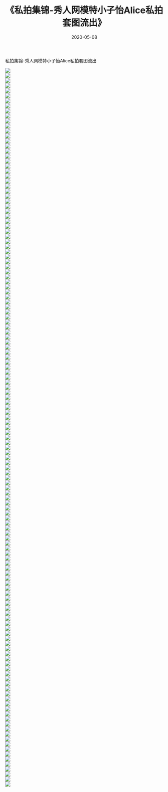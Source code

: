 ﻿---
layout: post
title:  《私拍集锦-秀人网模特小子怡Alice私拍套图流出》
date:   2020-05-08
img: http://imgx.orgx.ga/漏D/网络美图/2020/私拍集锦-秀人网模特小子怡Alice私拍套图流出/000.jpg
categories: [美女, 清纯, 唯美]
---

私拍集锦-秀人网模特小子怡Alice私拍套图流出

  ![](http://imgx.orgx.ga/漏D/网络美图/2020/私拍集锦-秀人网模特小子怡Alice私拍套图流出/001.jpg) <br> ![](http://imgx.orgx.ga/漏D/网络美图/2020/私拍集锦-秀人网模特小子怡Alice私拍套图流出/002.jpg) <br> ![](http://imgx.orgx.ga/漏D/网络美图/2020/私拍集锦-秀人网模特小子怡Alice私拍套图流出/003.jpg) <br> ![](http://imgx.orgx.ga/漏D/网络美图/2020/私拍集锦-秀人网模特小子怡Alice私拍套图流出/004.jpg) <br> ![](http://imgx.orgx.ga/漏D/网络美图/2020/私拍集锦-秀人网模特小子怡Alice私拍套图流出/005.jpg) <br> ![](http://imgx.orgx.ga/漏D/网络美图/2020/私拍集锦-秀人网模特小子怡Alice私拍套图流出/006.jpg) <br> ![](http://imgx.orgx.ga/漏D/网络美图/2020/私拍集锦-秀人网模特小子怡Alice私拍套图流出/007.jpg) <br> ![](http://imgx.orgx.ga/漏D/网络美图/2020/私拍集锦-秀人网模特小子怡Alice私拍套图流出/008.jpg) <br> ![](http://imgx.orgx.ga/漏D/网络美图/2020/私拍集锦-秀人网模特小子怡Alice私拍套图流出/009.jpg) <br> ![](http://imgx.orgx.ga/漏D/网络美图/2020/私拍集锦-秀人网模特小子怡Alice私拍套图流出/010.jpg) <br> ![](http://imgx.orgx.ga/漏D/网络美图/2020/私拍集锦-秀人网模特小子怡Alice私拍套图流出/011.jpg) <br> ![](http://imgx.orgx.ga/漏D/网络美图/2020/私拍集锦-秀人网模特小子怡Alice私拍套图流出/012.jpg) <br> ![](http://imgx.orgx.ga/漏D/网络美图/2020/私拍集锦-秀人网模特小子怡Alice私拍套图流出/013.jpg) <br> ![](http://imgx.orgx.ga/漏D/网络美图/2020/私拍集锦-秀人网模特小子怡Alice私拍套图流出/014.jpg) <br> ![](http://imgx.orgx.ga/漏D/网络美图/2020/私拍集锦-秀人网模特小子怡Alice私拍套图流出/015.jpg) <br> ![](http://imgx.orgx.ga/漏D/网络美图/2020/私拍集锦-秀人网模特小子怡Alice私拍套图流出/016.jpg) <br> ![](http://imgx.orgx.ga/漏D/网络美图/2020/私拍集锦-秀人网模特小子怡Alice私拍套图流出/017.jpg) <br> ![](http://imgx.orgx.ga/漏D/网络美图/2020/私拍集锦-秀人网模特小子怡Alice私拍套图流出/018.jpg) <br> ![](http://imgx.orgx.ga/漏D/网络美图/2020/私拍集锦-秀人网模特小子怡Alice私拍套图流出/019.jpg) <br> ![](http://imgx.orgx.ga/漏D/网络美图/2020/私拍集锦-秀人网模特小子怡Alice私拍套图流出/020.jpg) <br> ![](http://imgx.orgx.ga/漏D/网络美图/2020/私拍集锦-秀人网模特小子怡Alice私拍套图流出/021.jpg) <br> ![](http://imgx.orgx.ga/漏D/网络美图/2020/私拍集锦-秀人网模特小子怡Alice私拍套图流出/022.jpg) <br> ![](http://imgx.orgx.ga/漏D/网络美图/2020/私拍集锦-秀人网模特小子怡Alice私拍套图流出/023.jpg) <br> ![](http://imgx.orgx.ga/漏D/网络美图/2020/私拍集锦-秀人网模特小子怡Alice私拍套图流出/024.jpg) <br> ![](http://imgx.orgx.ga/漏D/网络美图/2020/私拍集锦-秀人网模特小子怡Alice私拍套图流出/025.jpg) <br> ![](http://imgx.orgx.ga/漏D/网络美图/2020/私拍集锦-秀人网模特小子怡Alice私拍套图流出/026.jpg) <br> ![](http://imgx.orgx.ga/漏D/网络美图/2020/私拍集锦-秀人网模特小子怡Alice私拍套图流出/027.jpg) <br> ![](http://imgx.orgx.ga/漏D/网络美图/2020/私拍集锦-秀人网模特小子怡Alice私拍套图流出/028.jpg) <br> ![](http://imgx.orgx.ga/漏D/网络美图/2020/私拍集锦-秀人网模特小子怡Alice私拍套图流出/029.jpg) <br> ![](http://imgx.orgx.ga/漏D/网络美图/2020/私拍集锦-秀人网模特小子怡Alice私拍套图流出/030.jpg) <br> ![](http://imgx.orgx.ga/漏D/网络美图/2020/私拍集锦-秀人网模特小子怡Alice私拍套图流出/031.jpg) <br> ![](http://imgx.orgx.ga/漏D/网络美图/2020/私拍集锦-秀人网模特小子怡Alice私拍套图流出/032.jpg) <br> ![](http://imgx.orgx.ga/漏D/网络美图/2020/私拍集锦-秀人网模特小子怡Alice私拍套图流出/033.jpg) <br> ![](http://imgx.orgx.ga/漏D/网络美图/2020/私拍集锦-秀人网模特小子怡Alice私拍套图流出/034.jpg) <br> ![](http://imgx.orgx.ga/漏D/网络美图/2020/私拍集锦-秀人网模特小子怡Alice私拍套图流出/035.jpg) <br> ![](http://imgx.orgx.ga/漏D/网络美图/2020/私拍集锦-秀人网模特小子怡Alice私拍套图流出/036.jpg) <br> ![](http://imgx.orgx.ga/漏D/网络美图/2020/私拍集锦-秀人网模特小子怡Alice私拍套图流出/037.jpg) <br> ![](http://imgx.orgx.ga/漏D/网络美图/2020/私拍集锦-秀人网模特小子怡Alice私拍套图流出/038.jpg) <br> ![](http://imgx.orgx.ga/漏D/网络美图/2020/私拍集锦-秀人网模特小子怡Alice私拍套图流出/039.jpg) <br> ![](http://imgx.orgx.ga/漏D/网络美图/2020/私拍集锦-秀人网模特小子怡Alice私拍套图流出/040.jpg) <br> ![](http://imgx.orgx.ga/漏D/网络美图/2020/私拍集锦-秀人网模特小子怡Alice私拍套图流出/041.jpg) <br> ![](http://imgx.orgx.ga/漏D/网络美图/2020/私拍集锦-秀人网模特小子怡Alice私拍套图流出/042.jpg) <br> ![](http://imgx.orgx.ga/漏D/网络美图/2020/私拍集锦-秀人网模特小子怡Alice私拍套图流出/043.jpg) <br> ![](http://imgx.orgx.ga/漏D/网络美图/2020/私拍集锦-秀人网模特小子怡Alice私拍套图流出/044.jpg) <br> ![](http://imgx.orgx.ga/漏D/网络美图/2020/私拍集锦-秀人网模特小子怡Alice私拍套图流出/045.jpg) <br> ![](http://imgx.orgx.ga/漏D/网络美图/2020/私拍集锦-秀人网模特小子怡Alice私拍套图流出/046.jpg) <br> ![](http://imgx.orgx.ga/漏D/网络美图/2020/私拍集锦-秀人网模特小子怡Alice私拍套图流出/047.jpg) <br> ![](http://imgx.orgx.ga/漏D/网络美图/2020/私拍集锦-秀人网模特小子怡Alice私拍套图流出/048.jpg) <br> ![](http://imgx.orgx.ga/漏D/网络美图/2020/私拍集锦-秀人网模特小子怡Alice私拍套图流出/049.jpg) <br> ![](http://imgx.orgx.ga/漏D/网络美图/2020/私拍集锦-秀人网模特小子怡Alice私拍套图流出/050.jpg) <br> ![](http://imgx.orgx.ga/漏D/网络美图/2020/私拍集锦-秀人网模特小子怡Alice私拍套图流出/051.jpg) <br> ![](http://imgx.orgx.ga/漏D/网络美图/2020/私拍集锦-秀人网模特小子怡Alice私拍套图流出/052.jpg) <br> ![](http://imgx.orgx.ga/漏D/网络美图/2020/私拍集锦-秀人网模特小子怡Alice私拍套图流出/053.jpg) <br> ![](http://imgx.orgx.ga/漏D/网络美图/2020/私拍集锦-秀人网模特小子怡Alice私拍套图流出/054.jpg) <br> ![](http://imgx.orgx.ga/漏D/网络美图/2020/私拍集锦-秀人网模特小子怡Alice私拍套图流出/055.jpg) <br> ![](http://imgx.orgx.ga/漏D/网络美图/2020/私拍集锦-秀人网模特小子怡Alice私拍套图流出/056.jpg) <br> ![](http://imgx.orgx.ga/漏D/网络美图/2020/私拍集锦-秀人网模特小子怡Alice私拍套图流出/057.jpg) <br> ![](http://imgx.orgx.ga/漏D/网络美图/2020/私拍集锦-秀人网模特小子怡Alice私拍套图流出/058.jpg) <br> ![](http://imgx.orgx.ga/漏D/网络美图/2020/私拍集锦-秀人网模特小子怡Alice私拍套图流出/059.jpg) <br> ![](http://imgx.orgx.ga/漏D/网络美图/2020/私拍集锦-秀人网模特小子怡Alice私拍套图流出/060.jpg) <br> ![](http://imgx.orgx.ga/漏D/网络美图/2020/私拍集锦-秀人网模特小子怡Alice私拍套图流出/061.jpg) <br> ![](http://imgx.orgx.ga/漏D/网络美图/2020/私拍集锦-秀人网模特小子怡Alice私拍套图流出/062.jpg) <br> ![](http://imgx.orgx.ga/漏D/网络美图/2020/私拍集锦-秀人网模特小子怡Alice私拍套图流出/063.jpg) <br> ![](http://imgx.orgx.ga/漏D/网络美图/2020/私拍集锦-秀人网模特小子怡Alice私拍套图流出/064.jpg) <br> ![](http://imgx.orgx.ga/漏D/网络美图/2020/私拍集锦-秀人网模特小子怡Alice私拍套图流出/065.jpg) <br> ![](http://imgx.orgx.ga/漏D/网络美图/2020/私拍集锦-秀人网模特小子怡Alice私拍套图流出/066.jpg) <br> ![](http://imgx.orgx.ga/漏D/网络美图/2020/私拍集锦-秀人网模特小子怡Alice私拍套图流出/067.jpg) <br> ![](http://imgx.orgx.ga/漏D/网络美图/2020/私拍集锦-秀人网模特小子怡Alice私拍套图流出/068.jpg) <br> ![](http://imgx.orgx.ga/漏D/网络美图/2020/私拍集锦-秀人网模特小子怡Alice私拍套图流出/069.jpg) <br> ![](http://imgx.orgx.ga/漏D/网络美图/2020/私拍集锦-秀人网模特小子怡Alice私拍套图流出/070.jpg) <br> ![](http://imgx.orgx.ga/漏D/网络美图/2020/私拍集锦-秀人网模特小子怡Alice私拍套图流出/071.jpg) <br> ![](http://imgx.orgx.ga/漏D/网络美图/2020/私拍集锦-秀人网模特小子怡Alice私拍套图流出/072.jpg) <br> ![](http://imgx.orgx.ga/漏D/网络美图/2020/私拍集锦-秀人网模特小子怡Alice私拍套图流出/073.jpg) <br> ![](http://imgx.orgx.ga/漏D/网络美图/2020/私拍集锦-秀人网模特小子怡Alice私拍套图流出/074.jpg) <br> ![](http://imgx.orgx.ga/漏D/网络美图/2020/私拍集锦-秀人网模特小子怡Alice私拍套图流出/075.jpg) <br> ![](http://imgx.orgx.ga/漏D/网络美图/2020/私拍集锦-秀人网模特小子怡Alice私拍套图流出/076.jpg) <br> ![](http://imgx.orgx.ga/漏D/网络美图/2020/私拍集锦-秀人网模特小子怡Alice私拍套图流出/077.jpg) <br> ![](http://imgx.orgx.ga/漏D/网络美图/2020/私拍集锦-秀人网模特小子怡Alice私拍套图流出/078.jpg) <br> ![](http://imgx.orgx.ga/漏D/网络美图/2020/私拍集锦-秀人网模特小子怡Alice私拍套图流出/079.jpg) <br> ![](http://imgx.orgx.ga/漏D/网络美图/2020/私拍集锦-秀人网模特小子怡Alice私拍套图流出/080.jpg) <br> ![](http://imgx.orgx.ga/漏D/网络美图/2020/私拍集锦-秀人网模特小子怡Alice私拍套图流出/081.jpg) <br> ![](http://imgx.orgx.ga/漏D/网络美图/2020/私拍集锦-秀人网模特小子怡Alice私拍套图流出/082.jpg) <br> ![](http://imgx.orgx.ga/漏D/网络美图/2020/私拍集锦-秀人网模特小子怡Alice私拍套图流出/083.jpg) <br> ![](http://imgx.orgx.ga/漏D/网络美图/2020/私拍集锦-秀人网模特小子怡Alice私拍套图流出/084.jpg) <br> ![](http://imgx.orgx.ga/漏D/网络美图/2020/私拍集锦-秀人网模特小子怡Alice私拍套图流出/085.jpg) <br> ![](http://imgx.orgx.ga/漏D/网络美图/2020/私拍集锦-秀人网模特小子怡Alice私拍套图流出/086.jpg) <br> ![](http://imgx.orgx.ga/漏D/网络美图/2020/私拍集锦-秀人网模特小子怡Alice私拍套图流出/087.jpg) <br> ![](http://imgx.orgx.ga/漏D/网络美图/2020/私拍集锦-秀人网模特小子怡Alice私拍套图流出/088.jpg) <br> ![](http://imgx.orgx.ga/漏D/网络美图/2020/私拍集锦-秀人网模特小子怡Alice私拍套图流出/089.jpg) <br> ![](http://imgx.orgx.ga/漏D/网络美图/2020/私拍集锦-秀人网模特小子怡Alice私拍套图流出/090.jpg) <br> ![](http://imgx.orgx.ga/漏D/网络美图/2020/私拍集锦-秀人网模特小子怡Alice私拍套图流出/091.jpg) <br> ![](http://imgx.orgx.ga/漏D/网络美图/2020/私拍集锦-秀人网模特小子怡Alice私拍套图流出/092.jpg) <br> ![](http://imgx.orgx.ga/漏D/网络美图/2020/私拍集锦-秀人网模特小子怡Alice私拍套图流出/093.jpg) <br> ![](http://imgx.orgx.ga/漏D/网络美图/2020/私拍集锦-秀人网模特小子怡Alice私拍套图流出/094.jpg) <br> ![](http://imgx.orgx.ga/漏D/网络美图/2020/私拍集锦-秀人网模特小子怡Alice私拍套图流出/095.jpg) <br> ![](http://imgx.orgx.ga/漏D/网络美图/2020/私拍集锦-秀人网模特小子怡Alice私拍套图流出/096.jpg) <br> ![](http://imgx.orgx.ga/漏D/网络美图/2020/私拍集锦-秀人网模特小子怡Alice私拍套图流出/097.jpg) <br> ![](http://imgx.orgx.ga/漏D/网络美图/2020/私拍集锦-秀人网模特小子怡Alice私拍套图流出/098.jpg) <br> ![](http://imgx.orgx.ga/漏D/网络美图/2020/私拍集锦-秀人网模特小子怡Alice私拍套图流出/099.jpg) <br> ![](http://imgx.orgx.ga/漏D/网络美图/2020/私拍集锦-秀人网模特小子怡Alice私拍套图流出/100.jpg) <br> ![](http://imgx.orgx.ga/漏D/网络美图/2020/私拍集锦-秀人网模特小子怡Alice私拍套图流出/101.jpg) <br> ![](http://imgx.orgx.ga/漏D/网络美图/2020/私拍集锦-秀人网模特小子怡Alice私拍套图流出/102.jpg) <br> ![](http://imgx.orgx.ga/漏D/网络美图/2020/私拍集锦-秀人网模特小子怡Alice私拍套图流出/103.jpg) <br> ![](http://imgx.orgx.ga/漏D/网络美图/2020/私拍集锦-秀人网模特小子怡Alice私拍套图流出/104.jpg) <br> ![](http://imgx.orgx.ga/漏D/网络美图/2020/私拍集锦-秀人网模特小子怡Alice私拍套图流出/105.jpg) <br> ![](http://imgx.orgx.ga/漏D/网络美图/2020/私拍集锦-秀人网模特小子怡Alice私拍套图流出/106.jpg) <br> ![](http://imgx.orgx.ga/漏D/网络美图/2020/私拍集锦-秀人网模特小子怡Alice私拍套图流出/107.jpg) <br> ![](http://imgx.orgx.ga/漏D/网络美图/2020/私拍集锦-秀人网模特小子怡Alice私拍套图流出/108.jpg) <br> ![](http://imgx.orgx.ga/漏D/网络美图/2020/私拍集锦-秀人网模特小子怡Alice私拍套图流出/109.jpg) <br> ![](http://imgx.orgx.ga/漏D/网络美图/2020/私拍集锦-秀人网模特小子怡Alice私拍套图流出/110.jpg) <br> ![](http://imgx.orgx.ga/漏D/网络美图/2020/私拍集锦-秀人网模特小子怡Alice私拍套图流出/111.jpg) <br> ![](http://imgx.orgx.ga/漏D/网络美图/2020/私拍集锦-秀人网模特小子怡Alice私拍套图流出/112.jpg) <br> ![](http://imgx.orgx.ga/漏D/网络美图/2020/私拍集锦-秀人网模特小子怡Alice私拍套图流出/113.jpg) <br> ![](http://imgx.orgx.ga/漏D/网络美图/2020/私拍集锦-秀人网模特小子怡Alice私拍套图流出/114.jpg) <br> ![](http://imgx.orgx.ga/漏D/网络美图/2020/私拍集锦-秀人网模特小子怡Alice私拍套图流出/115.jpg) <br> ![](http://imgx.orgx.ga/漏D/网络美图/2020/私拍集锦-秀人网模特小子怡Alice私拍套图流出/116.jpg) <br> ![](http://imgx.orgx.ga/漏D/网络美图/2020/私拍集锦-秀人网模特小子怡Alice私拍套图流出/117.jpg) <br> ![](http://imgx.orgx.ga/漏D/网络美图/2020/私拍集锦-秀人网模特小子怡Alice私拍套图流出/118.jpg) <br> ![](http://imgx.orgx.ga/漏D/网络美图/2020/私拍集锦-秀人网模特小子怡Alice私拍套图流出/119.jpg) <br> ![](http://imgx.orgx.ga/漏D/网络美图/2020/私拍集锦-秀人网模特小子怡Alice私拍套图流出/120.jpg) <br> ![](http://imgx.orgx.ga/漏D/网络美图/2020/私拍集锦-秀人网模特小子怡Alice私拍套图流出/121.jpg) <br> ![](http://imgx.orgx.ga/漏D/网络美图/2020/私拍集锦-秀人网模特小子怡Alice私拍套图流出/122.jpg) <br> ![](http://imgx.orgx.ga/漏D/网络美图/2020/私拍集锦-秀人网模特小子怡Alice私拍套图流出/123.jpg) <br> ![](http://imgx.orgx.ga/漏D/网络美图/2020/私拍集锦-秀人网模特小子怡Alice私拍套图流出/124.jpg) <br> ![](http://imgx.orgx.ga/漏D/网络美图/2020/私拍集锦-秀人网模特小子怡Alice私拍套图流出/125.jpg) <br> ![](http://imgx.orgx.ga/漏D/网络美图/2020/私拍集锦-秀人网模特小子怡Alice私拍套图流出/126.jpg) <br> ![](http://imgx.orgx.ga/漏D/网络美图/2020/私拍集锦-秀人网模特小子怡Alice私拍套图流出/127.jpg) <br> ![](http://imgx.orgx.ga/漏D/网络美图/2020/私拍集锦-秀人网模特小子怡Alice私拍套图流出/128.jpg) <br> ![](http://imgx.orgx.ga/漏D/网络美图/2020/私拍集锦-秀人网模特小子怡Alice私拍套图流出/129.jpg) <br> ![](http://imgx.orgx.ga/漏D/网络美图/2020/私拍集锦-秀人网模特小子怡Alice私拍套图流出/130.jpg) <br> ![](http://imgx.orgx.ga/漏D/网络美图/2020/私拍集锦-秀人网模特小子怡Alice私拍套图流出/131.jpg) <br> ![](http://imgx.orgx.ga/漏D/网络美图/2020/私拍集锦-秀人网模特小子怡Alice私拍套图流出/132.jpg) <br> ![](http://imgx.orgx.ga/漏D/网络美图/2020/私拍集锦-秀人网模特小子怡Alice私拍套图流出/133.jpg) <br> ![](http://imgx.orgx.ga/漏D/网络美图/2020/私拍集锦-秀人网模特小子怡Alice私拍套图流出/134.jpg) <br> ![](http://imgx.orgx.ga/漏D/网络美图/2020/私拍集锦-秀人网模特小子怡Alice私拍套图流出/135.jpg) <br> ![](http://imgx.orgx.ga/漏D/网络美图/2020/私拍集锦-秀人网模特小子怡Alice私拍套图流出/136.jpg) <br> ![](http://imgx.orgx.ga/漏D/网络美图/2020/私拍集锦-秀人网模特小子怡Alice私拍套图流出/137.jpg) <br> ![](http://imgx.orgx.ga/漏D/网络美图/2020/私拍集锦-秀人网模特小子怡Alice私拍套图流出/138.jpg) <br> ![](http://imgx.orgx.ga/漏D/网络美图/2020/私拍集锦-秀人网模特小子怡Alice私拍套图流出/139.jpg) <br> ![](http://imgx.orgx.ga/漏D/网络美图/2020/私拍集锦-秀人网模特小子怡Alice私拍套图流出/140.jpg) <br> ![](http://imgx.orgx.ga/漏D/网络美图/2020/私拍集锦-秀人网模特小子怡Alice私拍套图流出/141.jpg) <br> ![](http://imgx.orgx.ga/漏D/网络美图/2020/私拍集锦-秀人网模特小子怡Alice私拍套图流出/142.jpg) <br> ![](http://imgx.orgx.ga/漏D/网络美图/2020/私拍集锦-秀人网模特小子怡Alice私拍套图流出/143.jpg) <br>